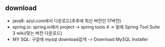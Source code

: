 ## download
- java8: azul.com에서 다운로드(추후에 최신 버전인 17버전)
- spring.io: spring.io에서 project -> spring tools 4 -> 밑에 Spring Tool Suite 3 wiki(맞는 버전 다운로드)
- MY SQL: 구글에 mysql download검색 -> Download MySQL Installer